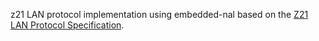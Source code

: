 
z21 LAN protocol implementation using embedded-nal based on the
[Z21 LAN Protocol Specification](https://www.z21.eu/media/Kwc_Basic_DownloadTag_Component/root-en-main_47-1652-959-downloadTag-download/default/d559b9cf/1558675126/z21-lan-protokoll-en.pdf).
